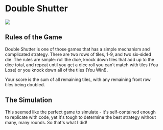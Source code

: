 # Double Shutter

![](https://images-na.ssl-images-amazon.com/images/I/71bAiqICt3L._SY450_.jpg) 

## Rules of the Game

Double Shutter is one of those games that has a simple mechanism and complicated strategy. There are two rows of tiles, 1-9, and two six-sided die. The rules are simple: roll the dice, knock down tiles that add up to the dice total, and repeat until you get a dice roll you can't match with tiles (You Lose) or you knock down all of the tiles (You Win!). 

Your score is the sum of all remaining tiles, with any remaining front row tiles being doubled. 

## The Simulation
This seemed like the perfect game to simulate - it's self-contained enough to replicate with code, yet it's tough to determine the best strategy without many, many rounds. So that's what I did! 
